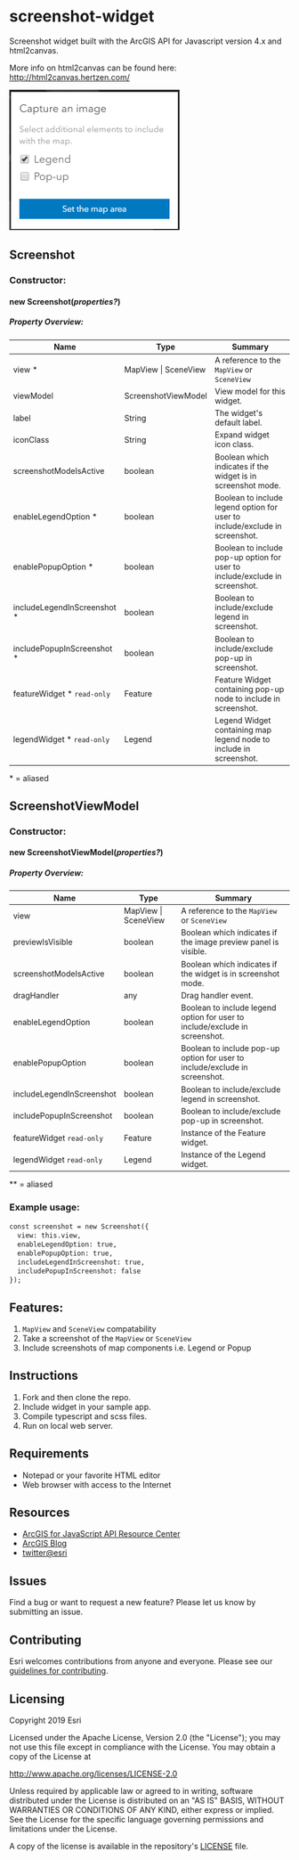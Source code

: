 # screenshot-widget

Screenshot widget built with the ArcGIS API for Javascript version 4.x and html2canvas.

More info on html2canvas can be found here: http://html2canvas.hertzen.com/

![Interactive Legend Preview](images/screenshot-widget.png)

## Screenshot

### Constructor:

#### new **Screenshot(_properties?_)**

##### Property Overview:

| Name                            | Type                 | Summary                                                                     |
| ------------------------------- | -------------------- | --------------------------------------------------------------------------- |
| view \*                       | MapView \| SceneView | A reference to the `MapView` or `SceneView`                                 |
| viewModel                       | ScreenshotViewModel | View model for this widget.                                 |
| label                           | String               | The widget's default label.                                                 |
| iconClass                       | String               | Expand widget icon class.                                                   |
| screenshotModeIsActive     | boolean              | Boolean which indicates if the widget is in screenshot mode.                              |
|  enableLegendOption \* | boolean              | Boolean to include legend option for user to include/exclude in screenshot. |
|  enablePopupOption \*  | boolean              | Boolean to include pop-up option for user to include/exclude in screenshot. |
| includeLegendInScreenshot \*    | boolean              | Boolean to include/exclude legend in screenshot.                            |
| includePopupInScreenshot \*     | boolean              | Boolean to include/exclude pop-up in screenshot.                            |
| featureWidget \* `read-only`     | Feature              | Feature Widget containing pop-up node to include in screenshot.                            |
| legendWidget \* `read-only`      | Legend              | Legend Widget containing map legend node to include in screenshot.                            |

\* = aliased

## ScreenshotViewModel

### Constructor:

#### new **ScreenshotViewModel(_properties?_)**

##### Property Overview:

| Name                       | Type                 | Summary                                                                                   |
| -------------------------- | -------------------- | ----------------------------------------------------------------------------------------- |
| view                       | MapView \| SceneView | A reference to the `MapView` or `SceneView`                                               |
| previewIsVisible           | boolean              | Boolean which indicates if the image preview panel is visible.                            |
| screenshotModeIsActive     | boolean              | Boolean which indicates if the widget is in screenshot mode.                              |
| dragHandler                | any                  | Drag handler event.                                                                       |
| enableLegendOption | boolean              | Boolean to include legend option for user to include/exclude in screenshot.               |
| enablePopupOption  | boolean              | Boolean to include pop-up option for user to include/exclude in screenshot.               |
|  includeLegendInScreenshot    | boolean              | Boolean to include/exclude legend in screenshot.                                          |
|  includePopupInScreenshot     | boolean              | Boolean to include/exclude pop-up in screenshot.                                          |
| featureWidget `read-only`              | Feature              | Instance of the Feature widget.                                                           |
| legendWidget `read-only`               | Legend               | Instance of the Legend widget.                                                            |

\*\* = aliased

### **Example usage:**

```
const screenshot = new Screenshot({
  view: this.view,
  enableLegendOption: true,
  enablePopupOption: true,
  includeLegendInScreenshot: true,
  includePopupInScreenshot: false
});
```

## Features:

1.  `MapView` and `SceneView` compatability
2.  Take a screenshot of the `MapView` or `SceneView`
3.  Include screenshots of map components i.e. Legend or Popup

## Instructions

1. Fork and then clone the repo. 
2. Include widget in your sample app.
3. Compile typescript and scss files.
4. Run on local web server.

## Requirements

* Notepad or your favorite HTML editor
* Web browser with access to the Internet

## Resources

- [ArcGIS for JavaScript API Resource Center](http://help.arcgis.com/en/webapi/javascript/arcgis/index.html)
- [ArcGIS Blog](http://blogs.esri.com/esri/arcgis/)
- [twitter@esri](http://twitter.com/esri)

## Issues

Find a bug or want to request a new feature? Please let us know by submitting an issue.

## Contributing

Esri welcomes contributions from anyone and everyone. Please see our [guidelines for contributing](https://github.com/esri/contributing).

## Licensing

Copyright 2019 Esri

Licensed under the Apache License, Version 2.0 (the "License");
you may not use this file except in compliance with the License.
You may obtain a copy of the License at

http://www.apache.org/licenses/LICENSE-2.0

Unless required by applicable law or agreed to in writing, software
distributed under the License is distributed on an "AS IS" BASIS,
WITHOUT WARRANTIES OR CONDITIONS OF ANY KIND, either express or implied.
See the License for the specific language governing permissions and
limitations under the License.

A copy of the license is available in the repository's [LICENSE](License.txt) file.
